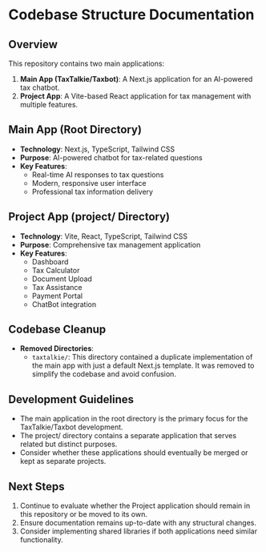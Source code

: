 # Codebase Structure Documentation

## Overview

This repository contains two main applications:

1. **Main App (TaxTalkie/Taxbot)**: A Next.js application for an AI-powered tax chatbot.
2. **Project App**: A Vite-based React application for tax management with multiple features.

## Main App (Root Directory)

- **Technology**: Next.js, TypeScript, Tailwind CSS
- **Purpose**: AI-powered chatbot for tax-related questions
- **Key Features**:
  - Real-time AI responses to tax questions
  - Modern, responsive user interface
  - Professional tax information delivery

## Project App (project/ Directory)

- **Technology**: Vite, React, TypeScript, Tailwind CSS
- **Purpose**: Comprehensive tax management application
- **Key Features**:
  - Dashboard
  - Tax Calculator
  - Document Upload
  - Tax Assistance
  - Payment Portal
  - ChatBot integration

## Codebase Cleanup

- **Removed Directories**:
  - `taxtalkie/`: This directory contained a duplicate implementation of the main app with just a default Next.js template. It was removed to simplify the codebase and avoid confusion.

## Development Guidelines

- The main application in the root directory is the primary focus for the TaxTalkie/Taxbot development.
- The project/ directory contains a separate application that serves related but distinct purposes.
- Consider whether these applications should eventually be merged or kept as separate projects.

## Next Steps

1. Continue to evaluate whether the Project application should remain in this repository or be moved to its own.
2. Ensure documentation remains up-to-date with any structural changes.
3. Consider implementing shared libraries if both applications need similar functionality. 